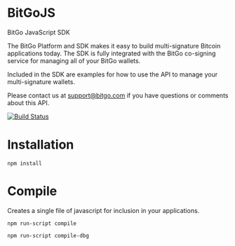 BitGoJS
=======

BitGo JavaScript SDK

The BitGo Platform and SDK makes it easy to build multi-signature Bitcoin applications today.
The SDK is fully integrated with the BitGo co-signing service for managing all of your BitGo wallets.

Included in the SDK are examples for how to use the API to manage your multi-signature wallets.

Please contact us at support@bitgo.com if you have questions or comments about this API.

[![Build Status](https://travis-ci.org/BitGo/BitGoJS.png?branch=master)](https://travis-ci.org/BitGo/BitGoJS)

# Installation

`npm install`

# Compile

Creates a single file of javascript for inclusion in your applications.

`npm run-script compile`

`npm run-script compile-dbg`

